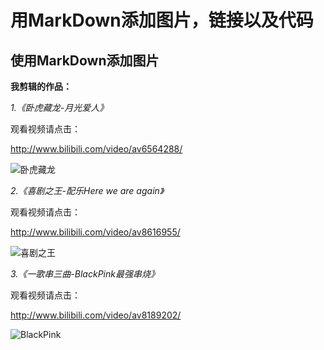 # 用MarkDown添加图片，链接以及代码 

## 使用MarkDown添加图片 

**我剪辑的作品：** 

*1.《卧虎藏龙-月光爱人》* 

观看视频请点击： 

<http://www.bilibili.com/video/av6564288/> 



![卧虎藏龙](https://timgsa.baidu.com/timg?image&quality=80&size=b9999_10000&sec=1494255511966&di=9fd8067a7907fceb4bcf3f35daa3ddc4&imgtype=0&src=http%3A%2F%2Fimg.helpweixin.com%2Fupload%2Fcontent%2F2%2F114%2F2114925_4.jpg) 

*2.《喜剧之王-配乐Here we are again》* 

观看视频请点击： 

<http://www.bilibili.com/video/av8616955/> 

![喜剧之王](https://timgsa.baidu.com/timg?image&quality=80&size=b9999_10000&sec=1494254695046&di=6fd53bec9b104ebeeff25f078fcb10a9&imgtype=0&src=http%3A%2F%2Fs10.sinaimg.cn%2Fmw690%2F003P7tt0gy6P9D6tbcZa9) 

*3.《一歌串三曲-BlackPink最强串烧》* 

观看视频请点击： 

<http://www.bilibili.com/video/av8189202/> 

![BlackPink](https://timgsa.baidu.com/timg?image&quality=80&size=b10000_10000&sec=1494246330&di=fb0a5dca37e6081bab115f0ee49abeae&src=http://i2.hdslb.com/bfs/archive/acb070f2a20a7c3c6d30b2a36bb00541c8779ff8.jpg) 











